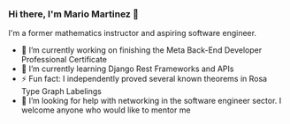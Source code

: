 ### Hi there, I'm Mario Martinez 👋

I'm a former mathematics instructor and aspiring software engineer. 

- 🔭 I’m currently working on finishing the Meta Back-End Developer Professional Certificate
- 🌱 I’m currently learning Django Rest Frameworks and APIs 
- ⚡ Fun fact: I independently proved several known theorems in Rosa Type Graph Labelings
- 🤔 I’m looking for help with networking in the software engineer sector. I welcome anyone who would like to mentor me

<!--
**Mario-Martinez-Cabrera/Mario-Martinez-Cabrera** is a ✨ _special_ ✨ repository because its `README.md` (this file) appears on your GitHub profile.

Here are some ideas to get you started:


- 👯 I’m looking to collaborate on ...

- 💬 Ask me about ...
- 📫 How to reach me: ...
- 😄 Pronouns: ...

-->
